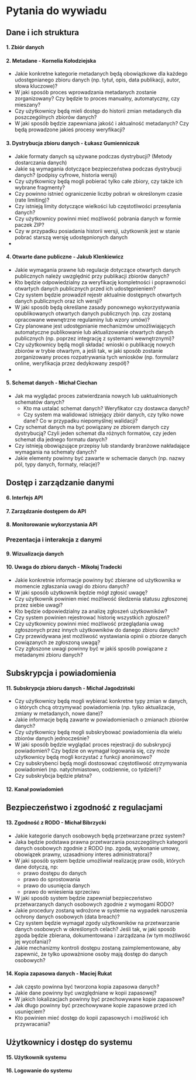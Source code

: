 # Pytania do wywiadu

## Dane i ich struktura
#### 1. Zbiór danych 
#### 2. Metadane - Kornelia Kołodziejska
- Jakie konkretne kategorie metadanych będą obowiązkowe dla każdego udostępnianego zbioru danych (np. tytuł, opis, data publikacji, autor, słowa kluczowe)?
- W jaki sposób proces wprowadzania metadanych zostanie zorganizowany? Czy będzie to proces manualny, automatyczny, czy mieszany?
- Czy użytkownicy będą mieli dostęp do historii zmian metadanych dla poszczególnych zbiorów danych?
- W jaki sposób będzie zapewniana jakość i aktualność metadanych? Czy będą prowadzone jakieś procesy weryfikacji?
  
#### 3. Dystrybucja zbioru danych - Łukasz Gumienniczuk
- Jakie formaty danych są używane podczas dystrybucji? (Metody dostarczania danych)
- Jakie są wymagania dotyczące bezpieczeństwa podczas dystrybucji danych? (podpisy cyfrowe, historia wersji)
- Czy użytkownicy będą mogli pobierać tylko całe zbiory, czy także ich wybrane fragmenty?
- Czy powinno istnieć ograniczenie liczby pobrań w określonym czasie (rate limiting)?
- Czy istnieją limity dotyczące wielkości lub częstotliwości przesyłania danych?
- Czy użytkownicy powinni mieć możliwość pobrania danych w formie paczek ZIP?
- Czy w przypadku posiadania historii wersji, użytkownik jest w stanie pobrać starszą wersję udostępnionych danych
- 
#### 4.  Otwarte dane publiczne - Jakub Klenkiewicz
- Jakie wymagania prawne lub regulacje dotyczące otwartych danych publicznych należy uwzględnić przy publikacji zbiorów danych?
- Kto będzie odpowiedzialny za weryfikację kompletności i poprawności otwartych danych publicznych przed ich udostępnieniem?
- Czy system będzie prowadził rejestr aktualnie dostępnych otwartych danych publicznych oraz ich wersji?
- W jaki sposób będą określane zasady ponownego wykorzystywania opublikowanych otwartych danych publicznych (np. czy zostaną opracowane wewnętrzne regulaminy lub wzory umów)?
- Czy planowane jest udostępnianie mechanizmów umożliwiających automatyczne publikowanie lub aktualizowanie otwartych danych publicznych (np. poprzez integrację z systemami wewnętrznymi)?
- Czy użytkownicy będą mogli składać wnioski o publikację nowych zbiorów w trybie otwartym, a jeśli tak, w jaki sposób zostanie zorganizowany proces rozpatrywania tych wniosków (np. formularz online, weryfikacja przez dedykowany zespół)?
- 
#### 5.  Schemat danych - Michał Ciechan
- Jak ma wyglądać proces zatwierdzania nowych lub uaktualnionych schematów danych?
  - Kto ma ustalać schemat danych? Weryfikator czy dostawca danych?
  - Czy system ma walidować istniejący zbiór danych, czy tylko nowe dane? Co w przypadku niepomyślnej walidacji?
- Czy schemat danych ma być powiązany ze zbiorem danych czy dystrybucją? Czyli jeden schemat dla różnych formatów, czy jeden schemat dla jednego formatu danych?
- Czy istnieją obowiązujące przepisy lub standardy branżowe nakładające wymagania na schematy danych?
- Jakie elementy powinny być zawarte w schemacie danych (np. nazwy pól, typy danych, formaty, relacje)?

## Dostęp i zarządzanie danymi
#### 6. Interfejs API 
#### 7. Zarządzanie dostępem do API 
#### 8. Monitorowanie wykorzystania API 


### Prezentacja i interakcja z danymi
#### 9. Wizualizacja danych 
#### 10. Uwaga do zbioru danych - Mikołaj Tradecki
- Jakie konkretnie informacje powinny być zbierane od użytkownika w momencie zgłaszania uwagi do zbioru danych?
- W jaki sposób użytkownik będzie mógł zgłosić uwagę?
- Czy użytkownik powinien mieć możliwość śledzenia statusu zgłoszonej przez siebie uwagi?
- Kto będzie odpowiedzialny za analizę zgłoszeń użytkowników?
- Czy system powinien rejestrować historię wszystkich zgłoszeń?
- Czy użytkownicy powinni mieć możliwość przeglądania uwag zgłoszonych przez innych użytkowników do danego zbioru danych?
- Czy przewidywana jest możliwość wystawiania opinii o zbiorze danych powiązanych ze zgłoszoną uwagą?
- Czy zgłoszone uwagi powinny być w jakiś sposób powiązane z metadanymi zbioru danych?

    
## Subskrypcja i powiadomienia
#### 11. Subskrypcja zbioru danych - Michał Jagodziński
- Czy użytkownicy będą mogli wybierać konkretne typy zmian w danych, o których chcą otrzymywać powiadomienia (np. tylko aktualizacje, zmiany w metadanych, nowe dane)? 
- Jakie informacje będą zawarte w powiadomieniach o zmianach zbiorów danych?
- Czy użytkownicy będą mogli subskrybować powiadomienia dla wielu zbiorów danych jednocześnie?
- W jaki sposób będzie wyglądać proces rejestracji do subskrypcji powiadomień? Czy będzie on wymagał logowania się, czy może użytkownicy będą mogli korzystać z funkcji anonimowo?
- Czy subskrybenci będą mogli dostosować częstotliwość otrzymywania powiadomień (np. natychmiastowo, codziennie, co tydzień)?
- Czy subskrybcja będzie płatna?
#### 12. Kanał powiadomień 

## Bezpieczeństwo i zgodność z regulacjami
#### 13. Zgodność z RODO - Michał Bibrzycki
- Jakie kategorie danych osobowych będą przetwarzane przez system?
- Jaka będzie podstawa prawna przetwarzania poszczególnych kategorii danych osobowych zgodnie z RODO (np. zgoda, wykonanie umowy, obowiązek prawny, uzasadniony interes administratora)?
- W jaki sposób system będzie umożliwiał realizację praw osób, których dane dotyczą, np:
    - prawo dostępu do danych
    - prawo do sprostowania
    - prawo do usunięcia danych
    - prawo do wniesienia sprzeciwu
- W jaki sposób system będzie zapewniał bezpieczeństwo przetwarzanych danych osobowych zgodnie z wymogami RODO?
- Jakie procedury zostaną wdrożone w systemie na wypadek naruszenia ochrony danych osobowych (data breach)?
- Czy system będzie wymagał zgody użytkowników na przetwarzanie danych osobowych w określonych celach? Jeśli tak, w jaki sposób zgoda będzie zbierana, dokumentowana i zarządzana (w tym możliwość jej wycofania)?
- Jakie mechanizmy kontroli dostępu zostaną zaimplementowane, aby zapewnić, że tylko upoważnione osoby mają dostęp do danych osobowych?
#### 14. Kopia zapasowa danych - Maciej Rukat
- Jak często powinna być tworzona kopia zapasowa danych?
- Jakie dane powinny być uwzględniane w kopii zapasowej? 
- W jakich lokalizacjach powinny być przechowywane kopie zapasowe?
- Jak długo powinny być przechowywane kopie zapasowe przed ich usunięciem?
- Kto powinien mieć dostęp do kopii zapasowych i możliwość ich przywracania?

## Użytkownicy i dostęp do systemu
#### 15.  Użytkownik systemu 
#### 16.  Logowanie do systemu 
